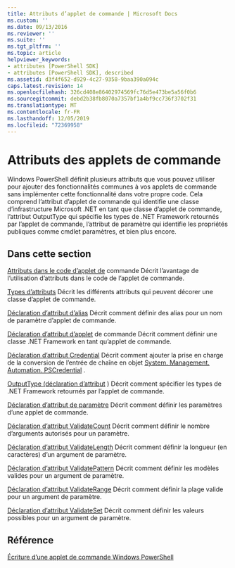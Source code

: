 ```yaml
---
title: Attributs d’applet de commande | Microsoft Docs
ms.custom: ''
ms.date: 09/13/2016
ms.reviewer: ''
ms.suite: ''
ms.tgt_pltfrm: ''
ms.topic: article
helpviewer_keywords:
- attributes [PowerShell SDK]
- attributes [PowerShell SDK], described
ms.assetid: d3f4f652-d929-4c27-9358-9baa390a094c
caps.latest.revision: 14
ms.openlocfilehash: 326cd408e86402974569fc76d5e473be5a56f0b6
ms.sourcegitcommit: debd2b38fb8070a7357bf1a4bf9cc736f3702f31
ms.translationtype: MT
ms.contentlocale: fr-FR
ms.lasthandoff: 12/05/2019
ms.locfileid: "72369958"
---
```

# <a name="cmdlet-attributes"></a>Attributs des applets de commande

Windows PowerShell définit plusieurs attributs que vous pouvez utiliser pour ajouter des fonctionnalités communes à vos applets de commande sans implémenter cette fonctionnalité dans votre propre code. Cela comprend l’attribut d’applet de commande qui identifie une classe d’infrastructure Microsoft .NET en tant que classe d’applet de commande, l’attribut OutputType qui spécifie les types de .NET Framework retournés par l’applet de commande, l’attribut de paramètre qui identifie les propriétés publiques comme cmdlet paramètres, et bien plus encore.

## <a name="in-this-section"></a>Dans cette section

[Attributs dans le code d’applet de](./attributes-in-cmdlet-code.md) commande Décrit l’avantage de l’utilisation d’attributs dans le code de l’applet de commande.

[Types d’attributs](./attribute-types.md) Décrit les différents attributs qui peuvent décorer une classe d’applet de commande.

[Déclaration d’attribut d’alias](./alias-attribute-declaration.md) Décrit comment définir des alias pour un nom de paramètre d’applet de commande.

[Déclaration d’attribut d’applet](./cmdlet-attribute-declaration.md) de commande Décrit comment définir une classe .NET Framework en tant qu’applet de commande.

[Déclaration d’attribut Credential](./credential-attribute-declaration.md) Décrit comment ajouter la prise en charge de la conversion de l’entrée de chaîne en objet [System. Management. Automation. PSCredential](/dotnet/api/System.Management.Automation.PSCredential) .

[OutputType (déclaration d’attribut](./outputtype-attribute-declaration.md) ) Décrit comment spécifier les types de .NET Framework retournés par l’applet de commande.

[Déclaration d’attribut de paramètre](./parameter-attribute-declaration.md) Décrit comment définir les paramètres d’une applet de commande.

[Déclaration d’attribut ValidateCount](./validatecount-attribute-declaration.md) Décrit comment définir le nombre d’arguments autorisés pour un paramètre.

[Déclaration d’attribut ValidateLength](./validatelength-attribute-declaration.md) Décrit comment définir la longueur (en caractères) d’un argument de paramètre.

[Déclaration d’attribut ValidatePattern](./validatepattern-attribute-declaration.md) Décrit comment définir les modèles valides pour un argument de paramètre.

[Déclaration d’attribut ValidateRange](./validaterange-attribute-declaration.md) Décrit comment définir la plage valide pour un argument de paramètre.

[Déclaration d’attribut ValidateSet](./validateset-attribute-declaration.md) Décrit comment définir les valeurs possibles pour un argument de paramètre.

## <a name="reference"></a>Référence

[Écriture d’une applet de commande Windows PowerShell](./writing-a-windows-powershell-cmdlet.md)
